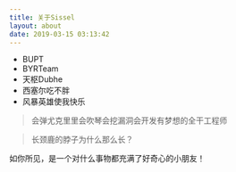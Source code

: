 ```yaml
---
title: 关于Sissel
layout: about
date: 2019-03-15 03:13:42
---
```


- BUPT
- BYRTeam
- 天枢Dubhe
- 西塞尔吃不胖
- 风暴英雄使我快乐

> 会弹尤克里里会吹琴会挖漏洞会开发有梦想的全干工程师

> 长颈鹿的脖子为什么那么长？

如你所见，是一个对什么事物都充满了好奇心的小朋友！
